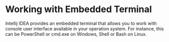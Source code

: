 # Working with Embedded Terminal

Intellij IDEA provides an embedded terminal that allows you to work with console user interface available in your operation system. For instance, this can be PowerShell or cmd.exe on Windows, Shell or Bash on Linux.